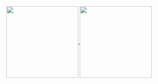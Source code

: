 <a href="https://github.com/dougiesquire">
  <img height=190 align="center" src="https://github-readme-stats.vercel.app/api?username=dougiesquire&show_icons=true&theme=transparent" />
</a>
<a href="https://github.com/dougiesquire">
  <img height=190 align="center" src="https://github-readme-stats.vercel.app/api/top-langs?username=dougiesquire&size_weight=0.5&count_weight=0.5&layout=compact&hide=jupyter%20notebook&theme=transparent" />
</a>
